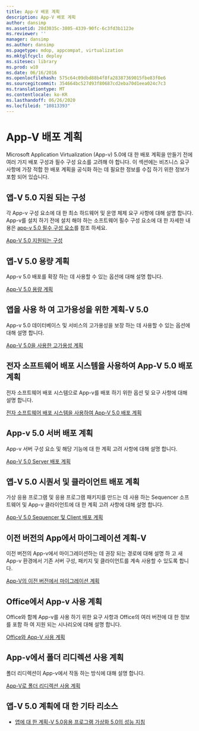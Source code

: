 ```yaml
---
title: App-V 배포 계획
description: App-V 배포 계획
author: dansimp
ms.assetid: 28d3035c-3805-4339-90fc-6c3fd3b1123e
ms.reviewer: ''
manager: dansimp
ms.author: dansimp
ms.pagetype: mdop, appcompat, virtualization
ms.mktglfcycl: deploy
ms.sitesec: library
ms.prod: w10
ms.date: 06/16/2016
ms.openlocfilehash: 575c64c09dbd88b4f8fa28387369015fbe83f0e6
ms.sourcegitcommit: 354664bc527d93f80687cd2eba70d1eea024c7c3
ms.translationtype: MT
ms.contentlocale: ko-KR
ms.lasthandoff: 06/26/2020
ms.locfileid: "10813393"
---
```

# App-V 배포 계획


Microsoft Application Virtualization (App-v) 5.0에 대 한 배포 계획을 만들기 전에 여러 가지 배포 구성과 필수 구성 요소를 고려해 야 합니다. 이 섹션에는 비즈니스 요구 사항에 가장 적합 한 배포 계획을 공식화 하는 데 필요한 정보를 수집 하기 위한 정보가 포함 되어 있습니다.

## <a href="" id="---------app-v-5-0-supported-configurations"></a> 앱-V 5.0 지원 되는 구성


각 App-v 구성 요소에 대 한 최소 하드웨어 및 운영 체제 요구 사항에 대해 설명 합니다. App-v를 설치 하기 전에 설치 해야 하는 소프트웨어 필수 구성 요소에 대 한 자세한 내용은 [app-v 5.0 필수 구성 요소](app-v-50-prerequisites.md)를 참조 하세요.

[App-V 5.0 지원되는 구성](app-v-50-supported-configurations.md)

## 앱-V 5.0 용량 계획


App-v 5.0 배포를 확장 하는 데 사용할 수 있는 옵션에 대해 설명 합니다.

[App-V 5.0 용량 계획](app-v-50-capacity-planning.md)

## 앱을 사용 하 여 고가용성을 위한 계획-V 5.0


App-v 5.0 데이터베이스 및 서비스의 고가용성을 보장 하는 데 사용할 수 있는 옵션에 대해 설명 합니다.

[App-V 5.0을 사용한 고가용성 계획](planning-for-high-availability-with-app-v-50.md)

## 전자 소프트웨어 배포 시스템을 사용하여 App-V 5.0 배포 계획


전자 소프트웨어 배포 시스템으로 App-v를 배포 하기 위한 옵션 및 요구 사항에 대해 설명 합니다.

[전자 소프트웨어 배포 시스템을 사용하여 App-V 5.0 배포 계획](planning-to-deploy-app-v-50-with-an-electronic-software-distribution-system.md)

## App-v 5.0 서버 배포 계획


App-v 서버 구성 요소 및 해당 기능에 대 한 계획 고려 사항에 대해 설명 합니다.

[App-V 5.0 Server 배포 계획](planning-for-the-app-v-50-server-deployment.md)

## 앱-V 5.0 시퀀서 및 클라이언트 배포 계획


가상 응용 프로그램 및 응용 프로그램 패키지를 만드는 데 사용 하는 Sequencer 소프트웨어 및 App-v 클라이언트에 대 한 계획 고려 사항에 대해 설명 합니다.

[App-V 5.0 Sequencer 및 Client 배포 계획](planning-for-the-app-v-50-sequencer-and-client-deployment.md)

## 이전 버전의 App에서 마이그레이션 계획-V


이전 버전의 App-v에서 마이그레이션하는 데 권장 되는 경로에 대해 설명 하 고 새 App-v 환경에서 기존 서버 구성, 패키지 및 클라이언트를 계속 사용할 수 있도록 합니다.

[App-V의 이전 버전에서 마이그레이션 계획](planning-for-migrating-from-a-previous-version-of-app-v.md)

## Office에서 App-v 사용 계획


Office와 함께 App-v를 사용 하기 위한 요구 사항과 Office의 여러 버전에 대 한 정보를 포함 하 여 지원 되는 시나리오에 대해 설명 합니다.

[Office와 App-V 사용 계획](planning-for-using-app-v-with-office.md)

## App-v에서 폴더 리디렉션 사용 계획


폴더 리디렉션이 App-v에서 작동 하는 방식에 대해 설명 합니다.

[App-V로 폴더 리디렉션 사용 계획](planning-to-use-folder-redirection-with-app-v.md)

## <a href="" id="other-resources-for-app-v-5-0-planning-"></a>앱-V 5.0 계획에 대 한 기타 리소스


-   [앱에 대 한 계획-V 5.0](planning-for-app-v-50-rc.md)[응용 프로그램 가상화 5.0의 성능 지침](performance-guidance-for-application-virtualization-50.md)

 

 





